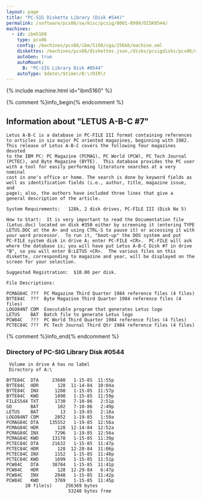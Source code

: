 ```yaml
---
layout: page
title: "PC-SIG Diskette Library (Disk #544)"
permalink: /software/pcx86/sw/misc/pcsig/0001-0999/DISK0544/
machines:
  - id: ibm5160
    type: pcx86
    config: /machines/pcx86/ibm/5160/cga/256kb/machine.xml
    diskettes: /machines/pcx86/diskettes.json,/disks/pcsigdisks/pcx86/diskettes.json
    autoGen: true
    autoMount:
      B: "PC-SIG Library Disk #0544"
    autoType: $date\r$time\rB:\rDIR\r
---
```


{% include machine.html id="ibm5160" %}

{% comment %}info_begin{% endcomment %}

## Information about "LETUS A-B-C #7"

    Letus A-B-C is a database in PC-FILE III format containing references
    to articles in six major PC oriented magazines, beginning with 1982.
    This release of Letus A-B-C covers the following four magazines devoted
    to the IBM PC: PC Magazine (PCMAG), PC World (PCW), PC Tech Journal
    (PCTEC), and Byte Magazine (BYTE).  This database provides the PC user
    with a tool for easily performing literature searches at a very nominal
    cost in one's office or home. The search is done by keyword fields as
    well as identification fields (i.e., author, title, magazine issue, and
    page); also, the authors have included three lines that give a
    general description of the article.
    
    System Requirements:   128k, 2 disk drives, PC-FILE III (Disk No 5)
    
    How to Start:  It is very important to read the Documentation file
    (Letus.doc) located on disk #350 either by screening it (entering TYPE
    LETUS.DOC at the A> and using CTRL-S to pause it) or accessing it with
    your word processor.  To run it, "boot-up" the DOS system and put
    PC-FILE system disk in drive A; enter PC-FILE <CR>.  PC-FILE will ask
    where the database is; you will have put Letus A-B-C Disk #7 in drive
    "B", so you will enter B:LETUS <CR>.  The various files on this
    diskette, corresponding to magazine and year, will be displayed on the
    screen for your selection.
    
    Suggested Registration:  $10.00 per disk.
    
    File Descriptions:
    
    PCMAG84C ???  PC Magazine Third Quarter 1984 reference files (4 files)
    BYTE84C  ???  Byte Magazine Third Quarter 1984 reference files (4 files)
    LOGO84N7 COM  Executable program that generates Letus logo
    LETUS    BAT  Batch file to generate Letus logo
    PCW84C   ???  PC World Third Quarter 1984 reference files (4 files)
    PCTEC84C ???  PC Tech Journal Third Qtr 1984 reference files (4 files)
{% comment %}info_end{% endcomment %}


### Directory of PC-SIG Library Disk #0544

     Volume in drive A has no label
     Directory of A:\

    BYTE84C  DTA     23680   1-15-85  11:55p
    BYTE84C  HDR       128  11-14-84  10:04a
    BYTE84C  INX      1280   1-15-85  11:57p
    BYTE84C  KWD      1890   1-15-85  11:59p
    FILES544 TXT      1730   7-10-86   2:51p
    GO       BAT       102   7-10-86   2:49p
    LETUS    BAT        13   1-19-85   2:18a
    LOGO84N7 COM      2052   1-19-85   1:59a
    PCMAG84C DTA    135552   1-19-85  12:56a
    PCMAG84C HDR       128  12-14-84  12:52a
    PCMAG84C INX      7296   1-19-85  12:56a
    PCMAG84C KWD     13178   1-15-85  11:39p
    PCTEC84C DTA     21632   1-15-85  11:47p
    PCTEC84C HDR       128  12-20-84  11:06p
    PCTEC84C INX      1152   1-15-85  11:48p
    PCTEC84C KWD      1699   1-15-85  11:51p
    PCW84C   DTA     38784   1-15-85  11:41p
    PCW84C   HDR       128  12-29-84   6:47p
    PCW84C   INX      2048   1-15-85  11:42p
    PCW84C   KWD      3769   1-15-85  11:45p
           20 file(s)     256369 bytes
                           53248 bytes free
